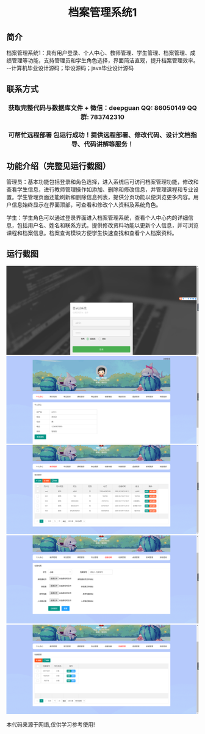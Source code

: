 <p><h1 align="center">档案管理系统1</h1></p>

## 简介
档案管理系统1：具有用户登录、个人中心、教师管理、学生管理、档案管理、成绩管理等功能，支持管理员和学生角色选择，界面简洁直观，提升档案管理效率。    --计算机毕业设计源码；毕设源码；java毕业设计源码


## 联系方式
<p><h3 align="center">获取完整代码与数据库文件 + 微信：deepguan QQ: 86050149 QQ群: 783742310</h3></p>
<p><h3 align="center">可帮忙远程部署 包运行成功！提供远程部署、修改代码、设计文档指导、代码讲解等服务！</h3></p>

## 功能介绍（完整见运行截图）
管理员：基本功能包括登录和角色选择，进入系统后可访问档案管理功能，修改和查看学生信息，进行教师管理操作如添加、删除和修改信息，并管理课程和专业设置。学生管理页面还能刷新和删除信息列表，提供分页功能以便浏览更多内容。用户信息始终显示在界面顶部，可查看和修改个人资料及系统角色。

学生：学生角色可以通过登录界面进入档案管理系统，查看个人中心内的详细信息，包括用户名、姓名和联系方式。提供修改资料功能以更新个人信息，并可浏览课程和档案信息。档案查询模块方便学生快速查找和查看个人档案资料。


## 运行截图
![](imgs/588112-20220618100325919-1307217675.png)
![](imgs/588112-20220618100330310-125987782.png)
![](imgs/588112-20220618100334392-674136482.png)
![](imgs/588112-20220618100338769-258593188.png)
![](imgs/588112-20220618100342775-1305962071.png)

<p>本代码来源于网络,仅供学习参考使用!</p>
